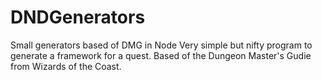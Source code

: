 # DNDGenerators
Small generators based of DMG in Node
 Very simple but nifty program to generate a framework for a quest. Based of the Dungeon Master's Gudie from Wizards of the Coast. 
